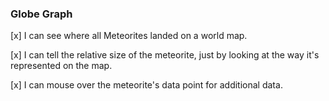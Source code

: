 ### Globe Graph ###

[x] I can see where all Meteorites landed on a world map.

[x] I can tell the relative size of the meteorite, just by looking at the way it's represented on the map.

[x] I can mouse over the meteorite's data point for additional data.